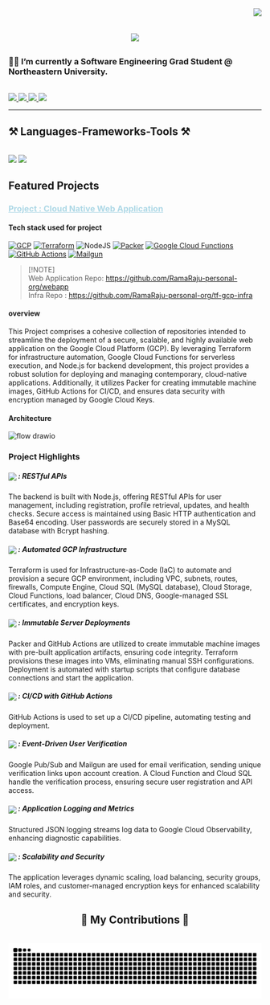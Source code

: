  <img align="right" src="https://visitor-badge.laobi.icu/badge?page_id=RamaRaju-vj.RamaRaju-vj" />

<h1 align="center">
    <img src="https://readme-typing-svg.herokuapp.com/?font=Righteous&size=35&center=true&vCenter=true&width=500&height=70&duration=4000&lines=Hi+There!+👋;+I'm+Ram!;" />
</h1>

<h3> 👨‍💻 I’m currently a Software Engineering Grad Student @ Northeastern University.</h3>

<br/>



<div align="left"> 
  <a href="mailto:vadapalli.j@northeastern.edu">
    <img src="https://img.shields.io/badge/Gmail-333333?style=for-the-badge&logo=gmail&logoColor=red" />
  </a>
  <a href="https://www.linkedin.com/in/ram-cloud-devops/" target="_blank">
    <img src="https://img.shields.io/badge/LinkedIn-0077B5?style=for-the-badge&logo=linkedin&logoColor=white" target="_blank" />
  </a>
  <a href="https://ram2305.github.io/Ram/" target="_blank">
     <img src="https://img.shields.io/badge/Portfolio-FF5722?style=for-the-badge&logo=todoist&logoColor=white" target="_blank" /> 
  </a>
  <a href="https://drive.google.com/file/d/1yvYPK-1jXzIpcqOzCIhybje7wtUzWMZz/view" target="_blank">
     <img src="https://img.shields.io/badge/-Resume-green?logo=resume&logoColor=white&style=for-the-badge" target="_blank" /> 
  </a>
 

 <hr/>

<h2 align="left">⚒️ Languages-Frameworks-Tools ⚒️</h2>
<br/>
<div align="left">
    <img src="https://skillicons.dev/icons?i=git,jenkins,githubactions,docker,kubernetes,ansible,terraform,aws,gcp"/>
    <img src="https://skillicons.dev/icons?i=nodejs,javascript,mysql,mongodb" /><br>
</div>

<h2 align="left">Featured Projects</h2>


<h3><a href="https://github.com/RamaRaju-personal-org/webapp" style="color: #ADD8E6;">Project : Cloud Native Web Application</a></h3>



#### Tech stack used for project
[![GCP](https://img.shields.io/badge/GCP-4285F4?style=for-the-badge&logo=google-cloud&logoColor=white)](https://cloud.google.com/)
[![Terraform](https://img.shields.io/badge/Terraform-623CE4?style=for-the-badge&logo=terraform&logoColor=white)](https://www.terraform.io/)
![NodeJS](https://img.shields.io/badge/node.js-6DA55F?style=for-the-badge&logo=node.js&logoColor=white)
[![Packer](https://img.shields.io/badge/Packer-02A8EF?style=for-the-badge&logo=packer&logoColor=white)](https://www.packer.io/)
[![Google Cloud Functions](https://img.shields.io/badge/Google_Cloud_Functions-FF6F00?style=for-the-badge&logo=google-cloud&logoColor=white)](https://cloud.google.com/functions)
[![GitHub Actions](https://img.shields.io/badge/GitHub_Actions-2088FF?style=for-the-badge&logo=github-actions&logoColor=white)](https://github.com/features/actions)
[![Mailgun](https://img.shields.io/badge/Mailgun-F06A6A?style=for-the-badge&logo=mailgun&logoColor=white)](https://www.mailgun.com/)  

> \[!NOTE] \
> Web Application Repo:  https://github.com/RamaRaju-personal-org/webapp \
> Infra Repo : https://github.com/RamaRaju-personal-org/tf-gcp-infra


#### overview 
This Project comprises a cohesive collection of repositories intended to streamline the deployment of a secure, scalable, and highly available web application on the Google Cloud Platform (GCP). By leveraging Terraform for infrastructure automation, Google Cloud Functions for serverless execution, and Node.js for backend development, this project provides a robust solution for deploying and managing contemporary, cloud-native applications. Additionally, it utilizes Packer for creating immutable machine images, GitHub Actions for CI/CD, and ensures data security with encryption managed by Google Cloud Keys.

#### Architecture  
![flow drawio](https://github.com/RamaRaju-personal-org/webapp/assets/144737522/7798b670-f957-4417-9e13-ee4f579e6e36)

### Project Highlights
##### <img src="https://img.shields.io/badge/node.js-6DA55F?style=for-the-badge&logo=node.js&logoColor=white" style="height:16px; vertical-align: middle;"> : RESTful APIs 

The backend is built with Node.js, offering RESTful APIs for user management, including registration, profile retrieval, updates, and health checks. Secure access is maintained using Basic HTTP authentication and Base64 encoding. User passwords are securely stored in a MySQL database with Bcrypt hashing.

##### <img src="https://img.shields.io/badge/Terraform-623CE4?style=for-the-badge&logo=terraform&logoColor=white)](https://www.terraform.io/" style="height:16px; vertical-align: middle;"> : Automated GCP Infrastructure 
Terraform is used for Infrastructure-as-Code (IaC) to automate and provision a secure GCP environment, including VPC, subnets, routes, firewalls, Compute Engine, Cloud SQL (MySQL database), Cloud Storage, Cloud Functions, load balancer, Cloud DNS, Google-managed SSL certificates, and encryption keys.

##### <img src="https://img.shields.io/badge/Packer-02A8EF?style=for-the-badge&logo=packer&logoColor=white)](https://www.packer.io/" style="height:16px; vertical-align: middle;"> : Immutable Server Deployments 
Packer and GitHub Actions are utilized to create immutable machine images with pre-built application artifacts, ensuring code integrity. Terraform provisions these images into VMs, eliminating manual SSH configurations. Deployment is automated with startup scripts that configure database connections and start the application.

##### <img src="https://img.shields.io/badge/GitHub_Actions-2088FF?style=for-the-badge&logo=github-actions&logoColor=white" style="height:16px; vertical-align: middle;"> : CI/CD with GitHub Actions 
GitHub Actions is used to set up a CI/CD pipeline, automating testing and deployment.

##### <img src="https://img.shields.io/badge/Cloud_function-blue?style=for-the-badge&logo=google-cloud&logoColor=white" style="height:16px; vertical-align: middle;"> : Event-Driven User Verification  

Google Pub/Sub and Mailgun are used for email verification, sending unique verification links upon account creation. A Cloud Function and Cloud SQL handle the verification process, ensuring secure user registration and API access.

##### <img src="https://img.shields.io/badge/logs-blue?style=for-the-badge&logo=google-cloud&logoColor=white" style="height:16px; vertical-align: middle;">  : Application Logging and Metrics 

Structured JSON logging streams log data to Google Cloud Observability, enhancing diagnostic capabilities.

##### <img src="https://img.shields.io/badge/load_balancing-blue?style=for-the-badge&logo=google-cloud&logoColor=white" style="height:16px; vertical-align: middle;"> :  Scalability and Security 
The application leverages dynamic scaling, load balancing, security groups, IAM roles, and customer-managed encryption keys for enhanced scalability and security.


<div align="center">
  <h2>🐍 My Contributions 🐍</h2>
  <br>
  <img alt="snake eating my contributions" src="https://raw.githubusercontent.com/RamaRaju-vj/RamaRaju-vj/output/github-contribution-grid-snake.svg" />
  
  <br/><br/><br/>
</div>

